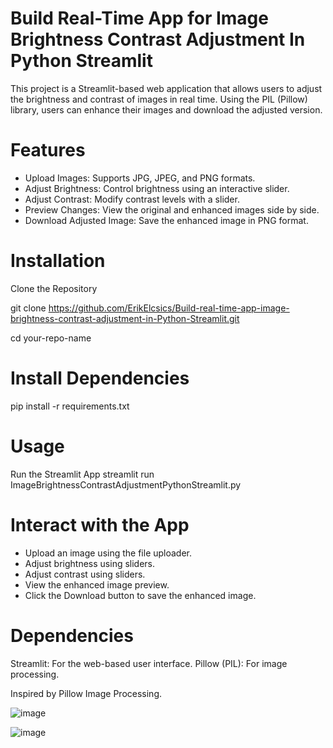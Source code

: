 # Build Real-Time App for Image Brightness Contrast Adjustment In Python Streamlit

This project is a Streamlit-based web application that allows users to adjust the brightness and contrast of images in real time. Using the PIL (Pillow) library, users can enhance their images and download the adjusted version.

# Features

- Upload Images: Supports JPG, JPEG, and PNG formats.
- Adjust Brightness: Control brightness using an interactive slider.
- Adjust Contrast: Modify contrast levels with a slider.
- Preview Changes: View the original and enhanced images side by side.
- Download Adjusted Image: Save the enhanced image in PNG format.

# Installation

Clone the Repository

git clone https://github.com/ErikElcsics/Build-real-time-app-image-brightness-contrast-adjustment-in-Python-Streamlit.git

cd your-repo-name

# Install Dependencies
pip install -r requirements.txt

# Usage
Run the Streamlit App
streamlit run ImageBrightnessContrastAdjustmentPythonStreamlit.py


# Interact with the App

- Upload an image using the file uploader.
- Adjust brightness using sliders.
- Adjust contrast using sliders.
- View the enhanced image preview.
- Click the Download button to save the enhanced image.

# Dependencies
Streamlit: For the web-based user interface.
Pillow (PIL): For image processing.

Inspired by Pillow Image Processing.

![image](https://github.com/user-attachments/assets/38f1c3b3-8d68-4161-ae72-3ba45f2ea0ae)

![image](https://github.com/user-attachments/assets/aec9f1f5-22ce-43b3-a161-3fbe3a440fdf)



